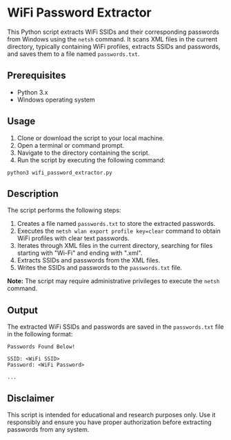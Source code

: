 # WiFi Password Extractor

This Python script extracts WiFi SSIDs and their corresponding passwords from Windows using the `netsh` command. It scans XML files in the current directory, typically containing WiFi profiles, extracts SSIDs and passwords, and saves them to a file named `passwords.txt`.

## Prerequisites

- Python 3.x
- Windows operating system

## Usage

1. Clone or download the script to your local machine.
2. Open a terminal or command prompt.
3. Navigate to the directory containing the script.
4. Run the script by executing the following command:

```
python3 wifi_password_extractor.py
```

## Description

The script performs the following steps:

1. Creates a file named `passwords.txt` to store the extracted passwords.
2. Executes the `netsh wlan export profile key=clear` command to obtain WiFi profiles with clear text passwords.
3. Iterates through XML files in the current directory, searching for files starting with "Wi-Fi" and ending with ".xml".
4. Extracts SSIDs and passwords from the XML files.
5. Writes the SSIDs and passwords to the `passwords.txt` file.

**Note:** The script may require administrative privileges to execute the `netsh` command.

## Output

The extracted WiFi SSIDs and passwords are saved in the `passwords.txt` file in the following format:

```
Passwords Found Below!

SSID: <WiFi SSID>
Password: <WiFi Password>

...
```

## Disclaimer

This script is intended for educational and research purposes only. Use it responsibly and ensure you have proper authorization before extracting passwords from any system.
